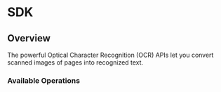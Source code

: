 # SDK

## Overview

The powerful Optical Character Recognition (OCR) APIs let you convert scanned images of pages into recognized text.

### Available Operations

